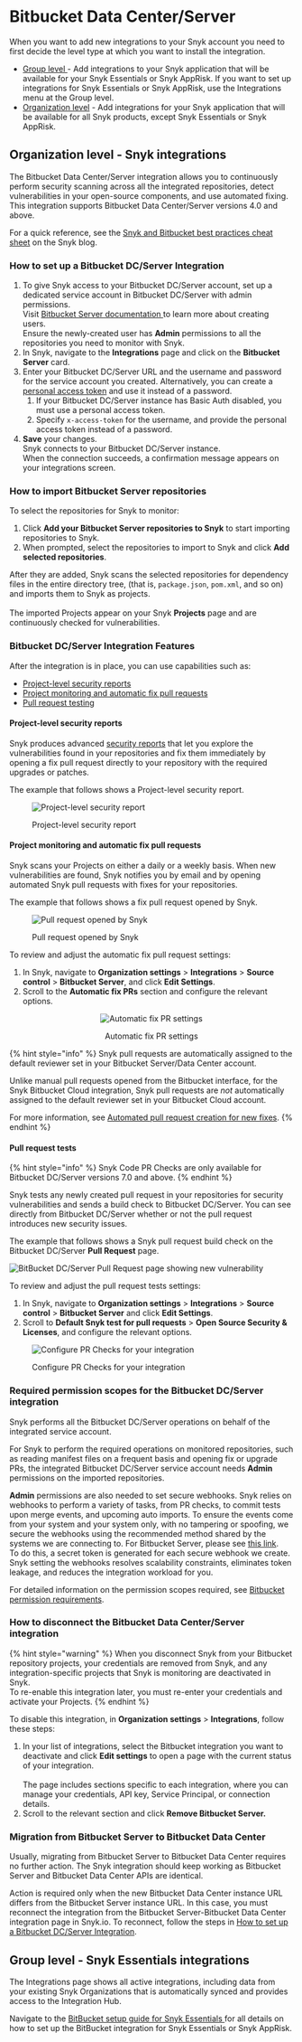 # Bitbucket Data Center/Server

When you want to add new integrations to your Snyk account you need to first decide the level type at which you want to install the integration.

* [Group level ](bitbucket-data-center-server.md#group-level-snyk-apprisk-integrations)- Add integrations to your Snyk application that will be available for your Snyk Essentials or Snyk AppRisk. If you want to set up integrations for Snyk Essentials or Snyk AppRisk, use the Integrations menu at the Group level.
* [Organization level](bitbucket-data-center-server.md#organization-level-snyk-integrations) - Add integrations for your Snyk application that will be available for all Snyk products, except Snyk Essentials or Snyk AppRisk.

## Organization level - Snyk integrations

The Bitbucket Data Center/Server integration allows you to continuously perform security scanning across all the integrated repositories, detect vulnerabilities in your open-source components, and use automated fixing. This integration supports Bitbucket Data Center/Server versions 4.0 and above.

For a quick reference, see the [Snyk and Bitbucket best practices cheat sheet](https://snyk.io/blog/snyk-bitbucket-best-practices-cheat-sheet/) on the Snyk blog.

### How to set up a Bitbucket DC/Server Integration

1. To give Snyk access to your Bitbucket DC/Server account, set up a dedicated service account in Bitbucket DC/Server with admin permissions.\
   Visit [Bitbucket Server documentation ](https://confluence.atlassian.com/bitbucketserver/users-and-groups-776640439.html#Usersandgroups-Creatingauser)to learn more about creating users.\
   Ensure the newly-created user has **Admin** permissions to all the repositories you need to monitor with Snyk.
2. In Snyk, navigate to the **Integrations** page and click on the **Bitbucket Server** card.
3. Enter your Bitbucket DC/Server URL and the username and password for the service account you created. Alternatively, you can create a [personal access token](https://confluence.atlassian.com/bitbucketserver075/personal-access-tokens-1018784848.html) and use it instead of a password.
   1. If your Bitbucket DC/Server instance has Basic Auth disabled, you must use a personal access token.
   2. Specify `x-access-token` for the username, and provide the personal access token instead of a password.
4. **Save** your changes.\
   Snyk connects to your Bitbucket DC/Server instance.\
   When the connection succeeds, a confirmation message appears on your integrations screen.

### How to import Bitbucket Server repositories

To select the repositories for Snyk to monitor:

1. Click **Add your Bitbucket Server repositories to Snyk** to start importing repositories to Snyk.
2. When prompted, select the repositories to import to Snyk and click **Add selected repositories**.

After they are added, Snyk scans the selected repositories for dependency files in the entire directory tree, (that is, `package.json`, `pom.xml`, and so on) and imports them to Snyk as projects.\
\
The imported Projects appear on your Snyk **Projects** page and are continuously checked for vulnerabilities.

### Bitbucket DC/Server Integration Features

After the integration is in place, you can use capabilities such as:

* [Project-level security reports](bitbucket-data-center-server.md#project-level-security-reports)
* [Project monitoring and automatic fix pull requests](bitbucket-data-center-server.md#projects-monitoring-and-automatic-fix-pull-requests)
* [Pull request testing](bitbucket-data-center-server.md#pull-request-testing)

#### **Project-level security reports**

Snyk produces advanced [security reports](../../manage-issues/reporting/legacy-reports/legacy-reports-overview.md) that let you explore the vulnerabilities found in your repositories and fix them immediately by opening a fix pull request directly to your repository with the required upgrades or patches.

The example that follows shows a Project-level security report.

<figure><img src="../../.gitbook/assets/project_lvl_security_rpt-18july2022.png" alt="Project-level security report"><figcaption><p>Project-level security report</p></figcaption></figure>

#### **Project monitoring and automatic fix pull requests**

Snyk scans your Projects on either a daily or a weekly basis. When new vulnerabilities are found, Snyk notifies you by email and by opening automated Snyk pull requests with fixes for your repositories.

The example that follows shows a fix pull request opened by Snyk.

<figure><img src="../../.gitbook/assets/666.png" alt="Pull request opened by Snyk"><figcaption><p>Pull request opened by Snyk</p></figcaption></figure>

To review and adjust the automatic fix pull request settings:

1. In Snyk, navigate to **Organization settings** > **Integrations** > **Source control** > **Bitbucket Server**, and click **Edit Settings**.
2. Scroll to the **Automatic fix PRs** section and configure the relevant options.

<div align="center"><figure><img src="../../.gitbook/assets/integ-settings-auto-fix-pr-bitbucket-server.png" alt="Automatic fix PR settings"><figcaption><p>Automatic fix PR settings</p></figcaption></figure></div>

{% hint style="info" %}
Snyk pull requests are automatically assigned to the default reviewer set in your Bitbucket Server/Data Center account.

Unlike manual pull requests opened from the Bitbucket interface, for the Snyk Bitbucket Cloud integration, Snyk pull requests are _not_ automatically assigned to the default reviewer set in your Bitbucket Cloud account.

For more information, see [Automated pull request creation for new fixes](../../scan-with-snyk/pull-requests/snyk-pull-or-merge-requests/create-automatic-prs-for-new-fixes-fix-prs.md).
{% endhint %}

#### **Pull request tests**

{% hint style="info" %}
Snyk Code PR Checks are only available for Bitbucket DC/Server versions 7.0 and above.
{% endhint %}

Snyk tests any newly created pull request in your repositories for security vulnerabilities and sends a build check to Bitbucket DC/Server. You can see directly from Bitbucket DC/Server whether or not the pull request introduces new security issues.

The example that follows shows a Snyk pull request build check on the Bitbucket DC/Server **Pull Request** page.

![BitBucket DC/Server Pull Request page showing new vulnerability](../../.gitbook/assets/888.png)

To review and adjust the pull request tests settings:

1. In Snyk, navigate to **Organization settings** > **Integrations** > **Source control** > **Bitbucket Server** and click **Edit Settings**.
2. Scroll to **Default Snyk test for pull requests** > **Open Source Security & Licenses**, and configure the relevant options.

<div align="left"><figure><img src="../../.gitbook/assets/Screenshot 2023-05-02 at 11.21.53.png" alt="Configure PR Checks for your integration"><figcaption><p>Configure PR Checks for your integration</p></figcaption></figure></div>

### Required permission scopes for the Bitbucket DC/Server integration

Snyk performs all the Bitbucket DC/Server operations on behalf of the integrated service account.

For Snyk to perform the required operations on monitored repositories, such as reading manifest files on a frequent basis and opening fix or upgrade PRs, the integrated Bitbucket DC/Server service account needs **Admin** permissions on the imported repositories.

**Admin** permissions are also needed to set secure webhooks. Snyk relies on webhooks to perform a variety of tasks, from PR checks, to commit tests upon merge events, and upcoming auto imports. To ensure the events come from your system and your system only, with no tampering or spoofing, we secure the webhooks using the recommended method shared by the systems we are connecting to. For Bitbucket Server, please see [this link](https://urldefense.proofpoint.com/v2/url?u=https-3A__confluence.atlassian.com_bitbucketserver_manage-2Dwebhooks-2D938025878.html-23Managewebhooks-2DwebhooksecretsSecuringyourwebhook\&d=DwMGaQ\&c=wwDYKmuffy0jxUGHACmjfA\&r=Ck2O4F9WHPBs7KXjKQbW8v6LYdkZzI7TbBwtHf0DvoQ\&m=aKqZjXlWOErUgMQ_jsYYcqqKiHpEYfZS1BT-ru1umJEnIorIvvNt1QshbHugekFP\&s=khA_g0Unp0YP0qTeBtQyma-KHpa1vgWwT0kzcA5tQr0\&e=).\
To do this, a secret token is generated for each secure webhook we create. Snyk setting the webhooks resolves scalability constraints, eliminates token leakage, and reduces the integration workload for you.

For detailed information on the permission scopes required, see [Bitbucket permission requirements](./#bitbucket-permission-requirements).

### **How to disconnect the Bitbucket Data Center/Server integration**

{% hint style="warning" %}
When you disconnect Snyk from your Bitbucket repository projects, your credentials are removed from Snyk, and any integration-specific projects that Snyk is monitoring are deactivated in Snyk.\
To re-enable this integration later, you must re-enter your credentials and activate your Projects.
{% endhint %}

To disable this integration, in **Organization settings** > **Integrations**, follow these steps:

1. In your list of integrations, select the Bitbucket integration you want to deactivate and click **Edit settings** to open a page with the current status of your integration.\
   \
   The page includes sections specific to each integration, where you can manage your credentials, API key, Service Principal, or connection details.
2. Scroll to the relevant section and click **Remove Bitbucket Server.**

### Migration from Bitbucket Server to Bitbucket Data Center

Usually, migrating from Bitbucket Server to Bitbucket Data Center requires no further action. The Snyk integration should keep working as Bitbucket Server and Bitbucket Data Center APIs are identical.

Action is required only when the new Bitbucket Data Center instance URL differs from the Bitbucket Server instance URL. In this case, you must reconnect the integration from the Bitbucket Server-Bitbucket Data Center integration page in Snyk.io. To reconnect, follow the steps in [How to set up a Bitbucket DC/Server Integration](bitbucket-data-center-server.md#how-to-set-up-a-bitbucket-dc-server-integration).

## Group level - Snyk Essentials integrations

The Integrations page shows all active integrations, including data from your existing Snyk Organizations that is automatically synced and provides access to the Integration Hub.

Navigate to the [BitBucket setup guide for Snyk Essentials ](bitbucket-cloud.md#bitbucket-setup-guide)for all details on how to set up the BitBucket integration for Snyk Essentials or Snyk AppRisk.
